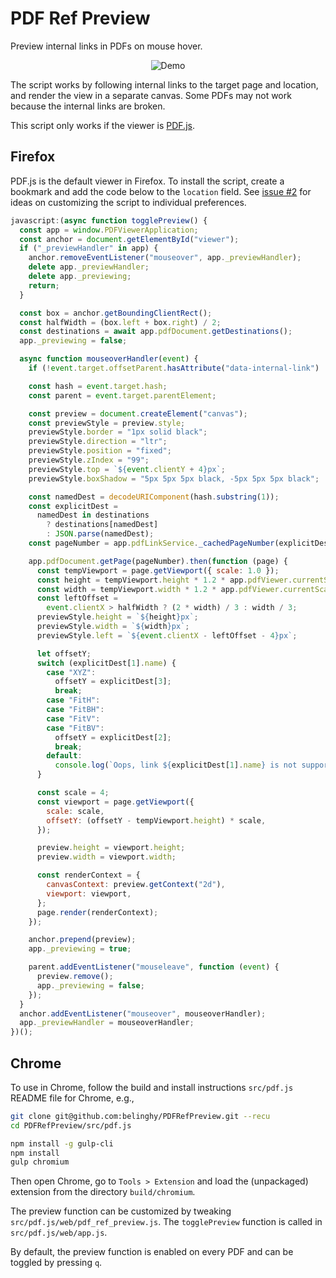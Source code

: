 # PDF Ref Preview

Preview internal links in PDFs on mouse hover.

<p align="center">
  <img title="Demo" src="https://raw.githubusercontent.com/belinghy/PDFRefPreview/assets/assets/demo.gif">
</p>

The script works by following internal links to the target page and location, and render the view in a separate canvas. Some PDFs may not work because the internal links are broken.

This script only works if the viewer is [PDF.js](https://github.com/mozilla/pdf.js/).

## Firefox

PDF.js is the default viewer in Firefox. To install the script, create a bookmark and add the code below to the `location` field.
See [issue #2](https://github.com/belinghy/PDFRefPreview/issues/2) for ideas on customizing the script to individual preferences.

```js
javascript:(async function togglePreview() {
  const app = window.PDFViewerApplication;
  const anchor = document.getElementById("viewer");
  if ("_previewHandler" in app) {
    anchor.removeEventListener("mouseover", app._previewHandler);
    delete app._previewHandler;
    delete app._previewing;
    return;
  }

  const box = anchor.getBoundingClientRect();
  const halfWidth = (box.left + box.right) / 2;
  const destinations = await app.pdfDocument.getDestinations();
  app._previewing = false;

  async function mouseoverHandler(event) {
    if (!event.target.offsetParent.hasAttribute("data-internal-link") || app._previewing) return;

    const hash = event.target.hash;
    const parent = event.target.parentElement;

    const preview = document.createElement("canvas");
    const previewStyle = preview.style;
    previewStyle.border = "1px solid black";
    previewStyle.direction = "ltr";
    previewStyle.position = "fixed";
    previewStyle.zIndex = "99";
    previewStyle.top = `${event.clientY + 4}px`;
    previewStyle.boxShadow = "5px 5px 5px black, -5px 5px 5px black";

    const namedDest = decodeURIComponent(hash.substring(1));
    const explicitDest =
      namedDest in destinations
        ? destinations[namedDest]
        : JSON.parse(namedDest);
    const pageNumber = app.pdfLinkService._cachedPageNumber(explicitDest[0]);

    app.pdfDocument.getPage(pageNumber).then(function (page) {
      const tempViewport = page.getViewport({ scale: 1.0 });
      const height = tempViewport.height * 1.2 * app.pdfViewer.currentScale;
      const width = tempViewport.width * 1.2 * app.pdfViewer.currentScale;
      const leftOffset =
        event.clientX > halfWidth ? (2 * width) / 3 : width / 3;
      previewStyle.height = `${height}px`;
      previewStyle.width = `${width}px`;
      previewStyle.left = `${event.clientX - leftOffset - 4}px`;

      let offsetY;
      switch (explicitDest[1].name) {
        case "XYZ":
          offsetY = explicitDest[3];
          break;
        case "FitH":
        case "FitBH":
        case "FitV":
        case "FitBV":
          offsetY = explicitDest[2];
          break;
        default:
          console.log(`Oops, link ${explicitDest[1].name} is not supported.`);
      }

      const scale = 4;
      const viewport = page.getViewport({
        scale: scale,
        offsetY: (offsetY - tempViewport.height) * scale,
      });

      preview.height = viewport.height;
      preview.width = viewport.width;

      const renderContext = {
        canvasContext: preview.getContext("2d"),
        viewport: viewport,
      };
      page.render(renderContext);
    });

    anchor.prepend(preview);
    app._previewing = true;

    parent.addEventListener("mouseleave", function (event) {
      preview.remove();
      app._previewing = false;
    });
  }
  anchor.addEventListener("mouseover", mouseoverHandler);
  app._previewHandler = mouseoverHandler;
})();
```

## Chrome

To use in Chrome, follow the build and install instructions `src/pdf.js` README file for Chrome, e.g.,

```sh
git clone git@github.com:belinghy/PDFRefPreview.git --recu
cd PDFRefPreview/src/pdf.js

npm install -g gulp-cli
npm install
gulp chromium
```

Then open Chrome, go to `Tools > Extension` and load the (unpackaged) extension from the directory `build/chromium`.

The preview function can be customized by tweaking `src/pdf.js/web/pdf_ref_preview.js`.
The `togglePreview` function is called in `src/pdf.js/web/app.js`.

By default, the preview function is enabled on every PDF and can be toggled by pressing `q`.
